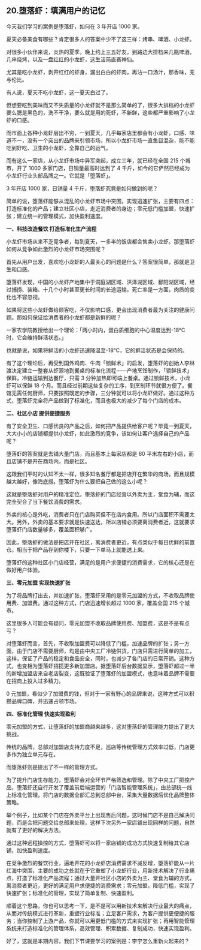 ## 20.堕落虾：填满用户的记忆
今天我们学习的案例是堕落虾，如何在 3 年开店 1000 家。


夏天必备美食有哪些？肯定很多人的答案中少不了这三样：烤串、啤酒、小龙虾。


对很多小伙伴来说，炎热的夏季，晚上约上三五好友，到路边大排档来几瓶啤酒，几串烧烤，以及一盘红红的小龙虾，这生活简直赛神仙。


尤其是吃小龙虾，剥开红红的虾身，漏出白白的虾肉，再沾一口汤汁，那香味，无与伦比。


有人说，夏天不吃小龙虾，这一夏天白过了。


但想要吃到美味而又不失质量的小龙虾就不是那么简单的了，很多大排档的小龙虾要么腮是黑色的，洗不干净，要么就是用的死虾，不新鲜，这些都严重影响了小龙虾的口感。


而市面上各种小龙虾层出不穷，一到夏天，几乎每家店里都会有小龙虾，口感、味道不一，没有一个突出的品牌来引领市场，所以小龙虾市场一直鱼目混杂，能不能吃到好吃、卫生的小龙虾，全靠自己的运气。


而有这么一家店，从小龙虾市场中异军突起，成立三年，就已经在全国 215 个城市，开了 1000 多家门店，日销量最高时达到了 4 千斤，如今的它俨然已经成为小龙虾行业头部品牌之一。它就是「堕落虾」。


3 年开店 1000 家，日销量 4 千斤，堕落虾究竟是如何做到的呢？


简单的说，堕落虾能够从混乱的小龙虾市场中突围，实现迅速扩张，主要有四点：打造标准化的产品；建立社区小店，走近消费者的身边；零元低门槛加盟，快速扩张；建立统一的管理模式，加快盈利速度。


**一、科技改造餐饮 打造标准化生产流程**


小龙虾市场从来不乏竞争者，每到夏天，一多半的饭店都会售卖小龙虾。那堕落虾如何从竞争如此激烈的小龙虾市场突围呢？


首先从用户出发，喜欢吃小龙虾的人最关心的问题是什么？答案很简单，那就是卫生和口感。


堕落虾发现，中国的小龙虾产地集中于洞庭湖区域、洪泽湖区域、鄱阳湖区域，经过捕捞、装箱、十几个小时甚至更长时间的长途运输，死亡率是一方面，肉质的变化也不容忽视。


如果将这些小龙虾做给顾客吃，不仅影响口感，更会出现消费者最为关注的健康问题。那如何保证给消费者的小龙虾都是新鲜的呢？


一家农学院教授给出一个理论：「两小时内，蛋白质细胞的中心温度达到-18℃时，它会维持鲜活状态。」


也就是说，如果将鲜活的小龙虾迅速降温至-18℃，它的鲜活状态是会保持的。


有了这个理论后，再受到国外鸡肉、牛肉「锁鲜术」的启发，堕落虾的创始人李林渡决定建立一整套从虾源地到餐桌的标准化流程——产地烹饪制作，「锁鲜技术」保鲜，冷链运输到达餐厅，只需 3 分钟加热即可端上餐桌。通过锁鲜技术，小龙虾可以保鲜 18 个月。而且经过前期这些复杂的工序，到烹制环节就很方便了。餐馆无需任何厨师，只要按照既定的步骤，三分钟就可以将小龙虾做好。通过这种方式，堕落虾完全将产品做到了标准化，而且也极大的减少了每个门店的成本。


**二、社区小店 提供便捷服务**


有了安全卫生、口感优良的产品之后，如何把产品提供给客户呢？毕竟一到夏天，大大小小的店铺都提供小龙虾，如此激烈的竞争，该如何让客户选择自己的产品呢？


堕落虾的答案就是去铺大量门店。而且基本上每家店都是 60 平米左右的小店，而且店铺不是开在商场内，而是社区。


这跟我们平时的认知不太一样，很多知名餐厅都是把店开在繁华的商场，而且规模越大越好，像海底捞。堕落虾为什么要把自己做的这么小呢？


这就是堕落虾对用户的精准定位。堕落虾的门店经营以外卖为主，堂食为辅，而这完全契合了当下餐饮消费的需求。


外卖的核心是外吃，消费者只在门店购买但不在店内食用。所以门店面积不需要太大。另外，外卖的基本要求就是快速送达，所以店铺必须要离消费者近，这就要求堕落虾门店数量够多，覆盖面积够广。


因此，堕落虾的做法是把店开在社区，离消费者更近，有点类似于每日优鲜的前置仓。相当于把产品存到你楼下，只要一下单马上就能送上来。


堕落虾的这种社区小门店经营，满足的是用户求便捷的消费需求，它的核心还是在做好用户体验。


**三、零元加盟 实现快速扩张**


为了将品牌打出去，并加速扩张，堕落虾采用的是零元加盟的方式，不收取品牌使用费、加盟费。通过这种方式，门店迅速增长超过 1000 家，覆盖全国 215 个城市。


这里很多人可能会有疑问，零元加盟不收取品牌使用费、加盟费，这是不是有点亏？


对堕落虾而言，首先，不收取加盟费可以降低了门槛，加速品牌的扩张；另一方面，由于门店不需要厨师，均是由中央工厂冷链供货，门店只需进行简单的加工，这样，保证了产品的稳定和食品安全，同时，也减少了各门店的日常开销。这种方式，也变相为堕落虾招揽更多新加盟店。据堕落虾后台数据显示，堕落虾超过一半的新增加盟店来自老店裂变，这既验证了堕落虾的加盟模式，也意味着品牌不需要在招商上投入过多精力。


0 元加盟，看似少了加盟费的钱，但对于一家有野心的品牌来说，这种方式可以积攒品牌口碑，并迅速占领市场。


**四、标准化管理 快速实现盈利**


零元加盟的方式，让堕落虾的加盟商越来越多，这对堕落虾的管理能力提出了更大挑战。


传统的品牌，总部对加盟店支持力度不足，巡店等传统管理方式效率过低，门店更多作为独立单元存在。


而堕落虾则是提出了不一样的管理方式。


为了提升门店生存能力，堕落虾会对全环节严格筛选和管理。除了中央工厂把控产品，堕落虾还自行开发了覆盖前后端运营的「门店智能管理系统」，由总部统一线上标准化管理。将门店的数据全部汇总到总部中台，采集大量数据后优化品牌整体策略。


举个例子，比如某个门店在外卖平台上出现售后问题，这时候门店不是自己解决问题，而是会把问题交给总部来处理，这样下次另外一家店铺出现同样的问题，自然就有了更好的解决方法。


通过这种远程操控的方式，堕落虾可以将一家店铺的成功方式快速复制给其它店铺，加快盈利速度。


在竞争激烈的餐饮行业，遍地开花的小龙虾店消费需求不减反增，堕落虾能从一片红海中突围，主要的成功之处就在于它重塑了小龙虾行业，用新技术解决了行业痛点，打造了标准化产品流程；通过大量开社区小店的外卖为主、堂食为辅的方式，离消费者更近，更好的满足用户求便捷的消费需求；零元加盟，降低门槛，实现了快速扩张；标准化的管理，实现了简单复制、快速盈利。


顺着这个思路，你也可以思考一下，是不是可以用新技术来解决行业最大的痛点，从而对传统模式进行革新，重塑行业标准；立足客户需求，为客户提供更便捷的服务；当你控制了上游产品，你就可以用更低门槛的方式来实现扩张；再用智能管理系统来打造标准化的管理体系，高效管理、积累数据、复制成功，快速实现盈利。


好了，这就是本期内容，我们下节课要学习的案例是：李宁怎么重新火起来的？

